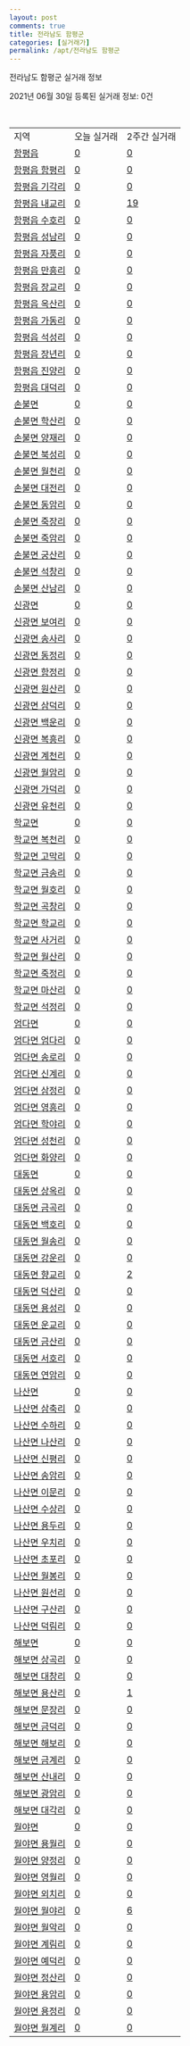 ```yaml
---
layout: post
comments: true
title: 전라남도 함평군
categories: [실거래가]
permalink: /apt/전라남도 함평군
---
```


전라남도 함평군 실거래 정보

2021년 06월 30일 등록된 실거래 정보: 0건

<script type="text/javascript">
  google.charts.load('current', {'packages':['corechart']});
  google.charts.setOnLoadCallback(drawChart);

  function drawChart() {
    var data = google.visualization.arrayToDataTable([['거래일', '매매', '전월세', '전매'], ['21-02', 1, 2, 1], ['21-03', 6, 0, 1], ['21-04', 1, 0, 0], ['21-05', 6, 0, 1], ['21-06', 8, 1, 0]]);

    var options = {
      title: '최근 유형별 거래량 추이',
      legend: { position: 'bottom' }
    };

    var chart = new google.visualization.LineChart(document.getElementById('columnchart_material'));
    chart.draw(data, (options));
  }
</script>

<div id="columnchart_material" style="width: 95%; margin-left: -35px"></div>
<br>
<table class="sortable">
  <tr>
    <td>지역</td>
    <td>오늘 실거래</td>
    <td>2주간 실거래</td>
  </tr>

  
  <tr class="item">
    <td><a href="전라남도 함평군 함평읍">함평읍</a></td>
    <td><a href="전라남도 함평군 함평읍">0</a></td>
    <td><a href="전라남도 함평군 함평읍">0</a></td>
  </tr>
    

  <tr class="item">
    <td><a href="전라남도 함평군 함평읍 함평리">함평읍 함평리</a></td>
    <td><a href="전라남도 함평군 함평읍 함평리">0</a></td>
    <td><a href="전라남도 함평군 함평읍 함평리">0</a></td>
  </tr>
    

  <tr class="item">
    <td><a href="전라남도 함평군 함평읍 기각리">함평읍 기각리</a></td>
    <td><a href="전라남도 함평군 함평읍 기각리">0</a></td>
    <td><a href="전라남도 함평군 함평읍 기각리">0</a></td>
  </tr>
    

  <tr class="item">
    <td><a href="전라남도 함평군 함평읍 내교리">함평읍 내교리</a></td>
    <td><a href="전라남도 함평군 함평읍 내교리">0</a></td>
    <td><a href="전라남도 함평군 함평읍 내교리">19</a></td>
  </tr>
    

  <tr class="item">
    <td><a href="전라남도 함평군 함평읍 수호리">함평읍 수호리</a></td>
    <td><a href="전라남도 함평군 함평읍 수호리">0</a></td>
    <td><a href="전라남도 함평군 함평읍 수호리">0</a></td>
  </tr>
    

  <tr class="item">
    <td><a href="전라남도 함평군 함평읍 성남리">함평읍 성남리</a></td>
    <td><a href="전라남도 함평군 함평읍 성남리">0</a></td>
    <td><a href="전라남도 함평군 함평읍 성남리">0</a></td>
  </tr>
    

  <tr class="item">
    <td><a href="전라남도 함평군 함평읍 자풍리">함평읍 자풍리</a></td>
    <td><a href="전라남도 함평군 함평읍 자풍리">0</a></td>
    <td><a href="전라남도 함평군 함평읍 자풍리">0</a></td>
  </tr>
    

  <tr class="item">
    <td><a href="전라남도 함평군 함평읍 만흥리">함평읍 만흥리</a></td>
    <td><a href="전라남도 함평군 함평읍 만흥리">0</a></td>
    <td><a href="전라남도 함평군 함평읍 만흥리">0</a></td>
  </tr>
    

  <tr class="item">
    <td><a href="전라남도 함평군 함평읍 장교리">함평읍 장교리</a></td>
    <td><a href="전라남도 함평군 함평읍 장교리">0</a></td>
    <td><a href="전라남도 함평군 함평읍 장교리">0</a></td>
  </tr>
    

  <tr class="item">
    <td><a href="전라남도 함평군 함평읍 옥산리">함평읍 옥산리</a></td>
    <td><a href="전라남도 함평군 함평읍 옥산리">0</a></td>
    <td><a href="전라남도 함평군 함평읍 옥산리">0</a></td>
  </tr>
    

  <tr class="item">
    <td><a href="전라남도 함평군 함평읍 가동리">함평읍 가동리</a></td>
    <td><a href="전라남도 함평군 함평읍 가동리">0</a></td>
    <td><a href="전라남도 함평군 함평읍 가동리">0</a></td>
  </tr>
    

  <tr class="item">
    <td><a href="전라남도 함평군 함평읍 석성리">함평읍 석성리</a></td>
    <td><a href="전라남도 함평군 함평읍 석성리">0</a></td>
    <td><a href="전라남도 함평군 함평읍 석성리">0</a></td>
  </tr>
    

  <tr class="item">
    <td><a href="전라남도 함평군 함평읍 장년리">함평읍 장년리</a></td>
    <td><a href="전라남도 함평군 함평읍 장년리">0</a></td>
    <td><a href="전라남도 함평군 함평읍 장년리">0</a></td>
  </tr>
    

  <tr class="item">
    <td><a href="전라남도 함평군 함평읍 진양리">함평읍 진양리</a></td>
    <td><a href="전라남도 함평군 함평읍 진양리">0</a></td>
    <td><a href="전라남도 함평군 함평읍 진양리">0</a></td>
  </tr>
    

  <tr class="item">
    <td><a href="전라남도 함평군 함평읍 대덕리">함평읍 대덕리</a></td>
    <td><a href="전라남도 함평군 함평읍 대덕리">0</a></td>
    <td><a href="전라남도 함평군 함평읍 대덕리">0</a></td>
  </tr>
    

  <tr class="item">
    <td><a href="전라남도 함평군 손불면">손불면</a></td>
    <td><a href="전라남도 함평군 손불면">0</a></td>
    <td><a href="전라남도 함평군 손불면">0</a></td>
  </tr>
    

  <tr class="item">
    <td><a href="전라남도 함평군 손불면 학산리">손불면 학산리</a></td>
    <td><a href="전라남도 함평군 손불면 학산리">0</a></td>
    <td><a href="전라남도 함평군 손불면 학산리">0</a></td>
  </tr>
    

  <tr class="item">
    <td><a href="전라남도 함평군 손불면 양재리">손불면 양재리</a></td>
    <td><a href="전라남도 함평군 손불면 양재리">0</a></td>
    <td><a href="전라남도 함평군 손불면 양재리">0</a></td>
  </tr>
    

  <tr class="item">
    <td><a href="전라남도 함평군 손불면 북성리">손불면 북성리</a></td>
    <td><a href="전라남도 함평군 손불면 북성리">0</a></td>
    <td><a href="전라남도 함평군 손불면 북성리">0</a></td>
  </tr>
    

  <tr class="item">
    <td><a href="전라남도 함평군 손불면 월천리">손불면 월천리</a></td>
    <td><a href="전라남도 함평군 손불면 월천리">0</a></td>
    <td><a href="전라남도 함평군 손불면 월천리">0</a></td>
  </tr>
    

  <tr class="item">
    <td><a href="전라남도 함평군 손불면 대전리">손불면 대전리</a></td>
    <td><a href="전라남도 함평군 손불면 대전리">0</a></td>
    <td><a href="전라남도 함평군 손불면 대전리">0</a></td>
  </tr>
    

  <tr class="item">
    <td><a href="전라남도 함평군 손불면 동암리">손불면 동암리</a></td>
    <td><a href="전라남도 함평군 손불면 동암리">0</a></td>
    <td><a href="전라남도 함평군 손불면 동암리">0</a></td>
  </tr>
    

  <tr class="item">
    <td><a href="전라남도 함평군 손불면 죽장리">손불면 죽장리</a></td>
    <td><a href="전라남도 함평군 손불면 죽장리">0</a></td>
    <td><a href="전라남도 함평군 손불면 죽장리">0</a></td>
  </tr>
    

  <tr class="item">
    <td><a href="전라남도 함평군 손불면 죽암리">손불면 죽암리</a></td>
    <td><a href="전라남도 함평군 손불면 죽암리">0</a></td>
    <td><a href="전라남도 함평군 손불면 죽암리">0</a></td>
  </tr>
    

  <tr class="item">
    <td><a href="전라남도 함평군 손불면 궁산리">손불면 궁산리</a></td>
    <td><a href="전라남도 함평군 손불면 궁산리">0</a></td>
    <td><a href="전라남도 함평군 손불면 궁산리">0</a></td>
  </tr>
    

  <tr class="item">
    <td><a href="전라남도 함평군 손불면 석창리">손불면 석창리</a></td>
    <td><a href="전라남도 함평군 손불면 석창리">0</a></td>
    <td><a href="전라남도 함평군 손불면 석창리">0</a></td>
  </tr>
    

  <tr class="item">
    <td><a href="전라남도 함평군 손불면 산남리">손불면 산남리</a></td>
    <td><a href="전라남도 함평군 손불면 산남리">0</a></td>
    <td><a href="전라남도 함평군 손불면 산남리">0</a></td>
  </tr>
    

  <tr class="item">
    <td><a href="전라남도 함평군 신광면">신광면</a></td>
    <td><a href="전라남도 함평군 신광면">0</a></td>
    <td><a href="전라남도 함평군 신광면">0</a></td>
  </tr>
    

  <tr class="item">
    <td><a href="전라남도 함평군 신광면 보여리">신광면 보여리</a></td>
    <td><a href="전라남도 함평군 신광면 보여리">0</a></td>
    <td><a href="전라남도 함평군 신광면 보여리">0</a></td>
  </tr>
    

  <tr class="item">
    <td><a href="전라남도 함평군 신광면 송사리">신광면 송사리</a></td>
    <td><a href="전라남도 함평군 신광면 송사리">0</a></td>
    <td><a href="전라남도 함평군 신광면 송사리">0</a></td>
  </tr>
    

  <tr class="item">
    <td><a href="전라남도 함평군 신광면 동정리">신광면 동정리</a></td>
    <td><a href="전라남도 함평군 신광면 동정리">0</a></td>
    <td><a href="전라남도 함평군 신광면 동정리">0</a></td>
  </tr>
    

  <tr class="item">
    <td><a href="전라남도 함평군 신광면 함정리">신광면 함정리</a></td>
    <td><a href="전라남도 함평군 신광면 함정리">0</a></td>
    <td><a href="전라남도 함평군 신광면 함정리">0</a></td>
  </tr>
    

  <tr class="item">
    <td><a href="전라남도 함평군 신광면 원산리">신광면 원산리</a></td>
    <td><a href="전라남도 함평군 신광면 원산리">0</a></td>
    <td><a href="전라남도 함평군 신광면 원산리">0</a></td>
  </tr>
    

  <tr class="item">
    <td><a href="전라남도 함평군 신광면 삼덕리">신광면 삼덕리</a></td>
    <td><a href="전라남도 함평군 신광면 삼덕리">0</a></td>
    <td><a href="전라남도 함평군 신광면 삼덕리">0</a></td>
  </tr>
    

  <tr class="item">
    <td><a href="전라남도 함평군 신광면 백운리">신광면 백운리</a></td>
    <td><a href="전라남도 함평군 신광면 백운리">0</a></td>
    <td><a href="전라남도 함평군 신광면 백운리">0</a></td>
  </tr>
    

  <tr class="item">
    <td><a href="전라남도 함평군 신광면 복흥리">신광면 복흥리</a></td>
    <td><a href="전라남도 함평군 신광면 복흥리">0</a></td>
    <td><a href="전라남도 함평군 신광면 복흥리">0</a></td>
  </tr>
    

  <tr class="item">
    <td><a href="전라남도 함평군 신광면 계천리">신광면 계천리</a></td>
    <td><a href="전라남도 함평군 신광면 계천리">0</a></td>
    <td><a href="전라남도 함평군 신광면 계천리">0</a></td>
  </tr>
    

  <tr class="item">
    <td><a href="전라남도 함평군 신광면 월암리">신광면 월암리</a></td>
    <td><a href="전라남도 함평군 신광면 월암리">0</a></td>
    <td><a href="전라남도 함평군 신광면 월암리">0</a></td>
  </tr>
    

  <tr class="item">
    <td><a href="전라남도 함평군 신광면 가덕리">신광면 가덕리</a></td>
    <td><a href="전라남도 함평군 신광면 가덕리">0</a></td>
    <td><a href="전라남도 함평군 신광면 가덕리">0</a></td>
  </tr>
    

  <tr class="item">
    <td><a href="전라남도 함평군 신광면 유천리">신광면 유천리</a></td>
    <td><a href="전라남도 함평군 신광면 유천리">0</a></td>
    <td><a href="전라남도 함평군 신광면 유천리">0</a></td>
  </tr>
    

  <tr class="item">
    <td><a href="전라남도 함평군 학교면">학교면</a></td>
    <td><a href="전라남도 함평군 학교면">0</a></td>
    <td><a href="전라남도 함평군 학교면">0</a></td>
  </tr>
    

  <tr class="item">
    <td><a href="전라남도 함평군 학교면 복천리">학교면 복천리</a></td>
    <td><a href="전라남도 함평군 학교면 복천리">0</a></td>
    <td><a href="전라남도 함평군 학교면 복천리">0</a></td>
  </tr>
    

  <tr class="item">
    <td><a href="전라남도 함평군 학교면 고막리">학교면 고막리</a></td>
    <td><a href="전라남도 함평군 학교면 고막리">0</a></td>
    <td><a href="전라남도 함평군 학교면 고막리">0</a></td>
  </tr>
    

  <tr class="item">
    <td><a href="전라남도 함평군 학교면 금송리">학교면 금송리</a></td>
    <td><a href="전라남도 함평군 학교면 금송리">0</a></td>
    <td><a href="전라남도 함평군 학교면 금송리">0</a></td>
  </tr>
    

  <tr class="item">
    <td><a href="전라남도 함평군 학교면 월호리">학교면 월호리</a></td>
    <td><a href="전라남도 함평군 학교면 월호리">0</a></td>
    <td><a href="전라남도 함평군 학교면 월호리">0</a></td>
  </tr>
    

  <tr class="item">
    <td><a href="전라남도 함평군 학교면 곡창리">학교면 곡창리</a></td>
    <td><a href="전라남도 함평군 학교면 곡창리">0</a></td>
    <td><a href="전라남도 함평군 학교면 곡창리">0</a></td>
  </tr>
    

  <tr class="item">
    <td><a href="전라남도 함평군 학교면 학교리">학교면 학교리</a></td>
    <td><a href="전라남도 함평군 학교면 학교리">0</a></td>
    <td><a href="전라남도 함평군 학교면 학교리">0</a></td>
  </tr>
    

  <tr class="item">
    <td><a href="전라남도 함평군 학교면 사거리">학교면 사거리</a></td>
    <td><a href="전라남도 함평군 학교면 사거리">0</a></td>
    <td><a href="전라남도 함평군 학교면 사거리">0</a></td>
  </tr>
    

  <tr class="item">
    <td><a href="전라남도 함평군 학교면 월산리">학교면 월산리</a></td>
    <td><a href="전라남도 함평군 학교면 월산리">0</a></td>
    <td><a href="전라남도 함평군 학교면 월산리">0</a></td>
  </tr>
    

  <tr class="item">
    <td><a href="전라남도 함평군 학교면 죽정리">학교면 죽정리</a></td>
    <td><a href="전라남도 함평군 학교면 죽정리">0</a></td>
    <td><a href="전라남도 함평군 학교면 죽정리">0</a></td>
  </tr>
    

  <tr class="item">
    <td><a href="전라남도 함평군 학교면 마산리">학교면 마산리</a></td>
    <td><a href="전라남도 함평군 학교면 마산리">0</a></td>
    <td><a href="전라남도 함평군 학교면 마산리">0</a></td>
  </tr>
    

  <tr class="item">
    <td><a href="전라남도 함평군 학교면 석정리">학교면 석정리</a></td>
    <td><a href="전라남도 함평군 학교면 석정리">0</a></td>
    <td><a href="전라남도 함평군 학교면 석정리">0</a></td>
  </tr>
    

  <tr class="item">
    <td><a href="전라남도 함평군 엄다면">엄다면</a></td>
    <td><a href="전라남도 함평군 엄다면">0</a></td>
    <td><a href="전라남도 함평군 엄다면">0</a></td>
  </tr>
    

  <tr class="item">
    <td><a href="전라남도 함평군 엄다면 엄다리">엄다면 엄다리</a></td>
    <td><a href="전라남도 함평군 엄다면 엄다리">0</a></td>
    <td><a href="전라남도 함평군 엄다면 엄다리">0</a></td>
  </tr>
    

  <tr class="item">
    <td><a href="전라남도 함평군 엄다면 송로리">엄다면 송로리</a></td>
    <td><a href="전라남도 함평군 엄다면 송로리">0</a></td>
    <td><a href="전라남도 함평군 엄다면 송로리">0</a></td>
  </tr>
    

  <tr class="item">
    <td><a href="전라남도 함평군 엄다면 신계리">엄다면 신계리</a></td>
    <td><a href="전라남도 함평군 엄다면 신계리">0</a></td>
    <td><a href="전라남도 함평군 엄다면 신계리">0</a></td>
  </tr>
    

  <tr class="item">
    <td><a href="전라남도 함평군 엄다면 삼정리">엄다면 삼정리</a></td>
    <td><a href="전라남도 함평군 엄다면 삼정리">0</a></td>
    <td><a href="전라남도 함평군 엄다면 삼정리">0</a></td>
  </tr>
    

  <tr class="item">
    <td><a href="전라남도 함평군 엄다면 영흥리">엄다면 영흥리</a></td>
    <td><a href="전라남도 함평군 엄다면 영흥리">0</a></td>
    <td><a href="전라남도 함평군 엄다면 영흥리">0</a></td>
  </tr>
    

  <tr class="item">
    <td><a href="전라남도 함평군 엄다면 학야리">엄다면 학야리</a></td>
    <td><a href="전라남도 함평군 엄다면 학야리">0</a></td>
    <td><a href="전라남도 함평군 엄다면 학야리">0</a></td>
  </tr>
    

  <tr class="item">
    <td><a href="전라남도 함평군 엄다면 성천리">엄다면 성천리</a></td>
    <td><a href="전라남도 함평군 엄다면 성천리">0</a></td>
    <td><a href="전라남도 함평군 엄다면 성천리">0</a></td>
  </tr>
    

  <tr class="item">
    <td><a href="전라남도 함평군 엄다면 화양리">엄다면 화양리</a></td>
    <td><a href="전라남도 함평군 엄다면 화양리">0</a></td>
    <td><a href="전라남도 함평군 엄다면 화양리">0</a></td>
  </tr>
    

  <tr class="item">
    <td><a href="전라남도 함평군 대동면">대동면</a></td>
    <td><a href="전라남도 함평군 대동면">0</a></td>
    <td><a href="전라남도 함평군 대동면">0</a></td>
  </tr>
    

  <tr class="item">
    <td><a href="전라남도 함평군 대동면 상옥리">대동면 상옥리</a></td>
    <td><a href="전라남도 함평군 대동면 상옥리">0</a></td>
    <td><a href="전라남도 함평군 대동면 상옥리">0</a></td>
  </tr>
    

  <tr class="item">
    <td><a href="전라남도 함평군 대동면 금곡리">대동면 금곡리</a></td>
    <td><a href="전라남도 함평군 대동면 금곡리">0</a></td>
    <td><a href="전라남도 함평군 대동면 금곡리">0</a></td>
  </tr>
    

  <tr class="item">
    <td><a href="전라남도 함평군 대동면 백호리">대동면 백호리</a></td>
    <td><a href="전라남도 함평군 대동면 백호리">0</a></td>
    <td><a href="전라남도 함평군 대동면 백호리">0</a></td>
  </tr>
    

  <tr class="item">
    <td><a href="전라남도 함평군 대동면 월송리">대동면 월송리</a></td>
    <td><a href="전라남도 함평군 대동면 월송리">0</a></td>
    <td><a href="전라남도 함평군 대동면 월송리">0</a></td>
  </tr>
    

  <tr class="item">
    <td><a href="전라남도 함평군 대동면 강운리">대동면 강운리</a></td>
    <td><a href="전라남도 함평군 대동면 강운리">0</a></td>
    <td><a href="전라남도 함평군 대동면 강운리">0</a></td>
  </tr>
    

  <tr class="item">
    <td><a href="전라남도 함평군 대동면 향교리">대동면 향교리</a></td>
    <td><a href="전라남도 함평군 대동면 향교리">0</a></td>
    <td><a href="전라남도 함평군 대동면 향교리">2</a></td>
  </tr>
    

  <tr class="item">
    <td><a href="전라남도 함평군 대동면 덕산리">대동면 덕산리</a></td>
    <td><a href="전라남도 함평군 대동면 덕산리">0</a></td>
    <td><a href="전라남도 함평군 대동면 덕산리">0</a></td>
  </tr>
    

  <tr class="item">
    <td><a href="전라남도 함평군 대동면 용성리">대동면 용성리</a></td>
    <td><a href="전라남도 함평군 대동면 용성리">0</a></td>
    <td><a href="전라남도 함평군 대동면 용성리">0</a></td>
  </tr>
    

  <tr class="item">
    <td><a href="전라남도 함평군 대동면 운교리">대동면 운교리</a></td>
    <td><a href="전라남도 함평군 대동면 운교리">0</a></td>
    <td><a href="전라남도 함평군 대동면 운교리">0</a></td>
  </tr>
    

  <tr class="item">
    <td><a href="전라남도 함평군 대동면 금산리">대동면 금산리</a></td>
    <td><a href="전라남도 함평군 대동면 금산리">0</a></td>
    <td><a href="전라남도 함평군 대동면 금산리">0</a></td>
  </tr>
    

  <tr class="item">
    <td><a href="전라남도 함평군 대동면 서호리">대동면 서호리</a></td>
    <td><a href="전라남도 함평군 대동면 서호리">0</a></td>
    <td><a href="전라남도 함평군 대동면 서호리">0</a></td>
  </tr>
    

  <tr class="item">
    <td><a href="전라남도 함평군 대동면 연암리">대동면 연암리</a></td>
    <td><a href="전라남도 함평군 대동면 연암리">0</a></td>
    <td><a href="전라남도 함평군 대동면 연암리">0</a></td>
  </tr>
    

  <tr class="item">
    <td><a href="전라남도 함평군 나산면">나산면</a></td>
    <td><a href="전라남도 함평군 나산면">0</a></td>
    <td><a href="전라남도 함평군 나산면">0</a></td>
  </tr>
    

  <tr class="item">
    <td><a href="전라남도 함평군 나산면 삼축리">나산면 삼축리</a></td>
    <td><a href="전라남도 함평군 나산면 삼축리">0</a></td>
    <td><a href="전라남도 함평군 나산면 삼축리">0</a></td>
  </tr>
    

  <tr class="item">
    <td><a href="전라남도 함평군 나산면 수하리">나산면 수하리</a></td>
    <td><a href="전라남도 함평군 나산면 수하리">0</a></td>
    <td><a href="전라남도 함평군 나산면 수하리">0</a></td>
  </tr>
    

  <tr class="item">
    <td><a href="전라남도 함평군 나산면 나산리">나산면 나산리</a></td>
    <td><a href="전라남도 함평군 나산면 나산리">0</a></td>
    <td><a href="전라남도 함평군 나산면 나산리">0</a></td>
  </tr>
    

  <tr class="item">
    <td><a href="전라남도 함평군 나산면 신평리">나산면 신평리</a></td>
    <td><a href="전라남도 함평군 나산면 신평리">0</a></td>
    <td><a href="전라남도 함평군 나산면 신평리">0</a></td>
  </tr>
    

  <tr class="item">
    <td><a href="전라남도 함평군 나산면 송암리">나산면 송암리</a></td>
    <td><a href="전라남도 함평군 나산면 송암리">0</a></td>
    <td><a href="전라남도 함평군 나산면 송암리">0</a></td>
  </tr>
    

  <tr class="item">
    <td><a href="전라남도 함평군 나산면 이문리">나산면 이문리</a></td>
    <td><a href="전라남도 함평군 나산면 이문리">0</a></td>
    <td><a href="전라남도 함평군 나산면 이문리">0</a></td>
  </tr>
    

  <tr class="item">
    <td><a href="전라남도 함평군 나산면 수상리">나산면 수상리</a></td>
    <td><a href="전라남도 함평군 나산면 수상리">0</a></td>
    <td><a href="전라남도 함평군 나산면 수상리">0</a></td>
  </tr>
    

  <tr class="item">
    <td><a href="전라남도 함평군 나산면 용두리">나산면 용두리</a></td>
    <td><a href="전라남도 함평군 나산면 용두리">0</a></td>
    <td><a href="전라남도 함평군 나산면 용두리">0</a></td>
  </tr>
    

  <tr class="item">
    <td><a href="전라남도 함평군 나산면 우치리">나산면 우치리</a></td>
    <td><a href="전라남도 함평군 나산면 우치리">0</a></td>
    <td><a href="전라남도 함평군 나산면 우치리">0</a></td>
  </tr>
    

  <tr class="item">
    <td><a href="전라남도 함평군 나산면 초포리">나산면 초포리</a></td>
    <td><a href="전라남도 함평군 나산면 초포리">0</a></td>
    <td><a href="전라남도 함평군 나산면 초포리">0</a></td>
  </tr>
    

  <tr class="item">
    <td><a href="전라남도 함평군 나산면 월봉리">나산면 월봉리</a></td>
    <td><a href="전라남도 함평군 나산면 월봉리">0</a></td>
    <td><a href="전라남도 함평군 나산면 월봉리">0</a></td>
  </tr>
    

  <tr class="item">
    <td><a href="전라남도 함평군 나산면 원선리">나산면 원선리</a></td>
    <td><a href="전라남도 함평군 나산면 원선리">0</a></td>
    <td><a href="전라남도 함평군 나산면 원선리">0</a></td>
  </tr>
    

  <tr class="item">
    <td><a href="전라남도 함평군 나산면 구산리">나산면 구산리</a></td>
    <td><a href="전라남도 함평군 나산면 구산리">0</a></td>
    <td><a href="전라남도 함평군 나산면 구산리">0</a></td>
  </tr>
    

  <tr class="item">
    <td><a href="전라남도 함평군 나산면 덕림리">나산면 덕림리</a></td>
    <td><a href="전라남도 함평군 나산면 덕림리">0</a></td>
    <td><a href="전라남도 함평군 나산면 덕림리">0</a></td>
  </tr>
    

  <tr class="item">
    <td><a href="전라남도 함평군 해보면">해보면</a></td>
    <td><a href="전라남도 함평군 해보면">0</a></td>
    <td><a href="전라남도 함평군 해보면">0</a></td>
  </tr>
    

  <tr class="item">
    <td><a href="전라남도 함평군 해보면 상곡리">해보면 상곡리</a></td>
    <td><a href="전라남도 함평군 해보면 상곡리">0</a></td>
    <td><a href="전라남도 함평군 해보면 상곡리">0</a></td>
  </tr>
    

  <tr class="item">
    <td><a href="전라남도 함평군 해보면 대창리">해보면 대창리</a></td>
    <td><a href="전라남도 함평군 해보면 대창리">0</a></td>
    <td><a href="전라남도 함평군 해보면 대창리">0</a></td>
  </tr>
    

  <tr class="item">
    <td><a href="전라남도 함평군 해보면 용산리">해보면 용산리</a></td>
    <td><a href="전라남도 함평군 해보면 용산리">0</a></td>
    <td><a href="전라남도 함평군 해보면 용산리">1</a></td>
  </tr>
    

  <tr class="item">
    <td><a href="전라남도 함평군 해보면 문장리">해보면 문장리</a></td>
    <td><a href="전라남도 함평군 해보면 문장리">0</a></td>
    <td><a href="전라남도 함평군 해보면 문장리">0</a></td>
  </tr>
    

  <tr class="item">
    <td><a href="전라남도 함평군 해보면 금덕리">해보면 금덕리</a></td>
    <td><a href="전라남도 함평군 해보면 금덕리">0</a></td>
    <td><a href="전라남도 함평군 해보면 금덕리">0</a></td>
  </tr>
    

  <tr class="item">
    <td><a href="전라남도 함평군 해보면 해보리">해보면 해보리</a></td>
    <td><a href="전라남도 함평군 해보면 해보리">0</a></td>
    <td><a href="전라남도 함평군 해보면 해보리">0</a></td>
  </tr>
    

  <tr class="item">
    <td><a href="전라남도 함평군 해보면 금계리">해보면 금계리</a></td>
    <td><a href="전라남도 함평군 해보면 금계리">0</a></td>
    <td><a href="전라남도 함평군 해보면 금계리">0</a></td>
  </tr>
    

  <tr class="item">
    <td><a href="전라남도 함평군 해보면 산내리">해보면 산내리</a></td>
    <td><a href="전라남도 함평군 해보면 산내리">0</a></td>
    <td><a href="전라남도 함평군 해보면 산내리">0</a></td>
  </tr>
    

  <tr class="item">
    <td><a href="전라남도 함평군 해보면 광암리">해보면 광암리</a></td>
    <td><a href="전라남도 함평군 해보면 광암리">0</a></td>
    <td><a href="전라남도 함평군 해보면 광암리">0</a></td>
  </tr>
    

  <tr class="item">
    <td><a href="전라남도 함평군 해보면 대각리">해보면 대각리</a></td>
    <td><a href="전라남도 함평군 해보면 대각리">0</a></td>
    <td><a href="전라남도 함평군 해보면 대각리">0</a></td>
  </tr>
    

  <tr class="item">
    <td><a href="전라남도 함평군 월야면">월야면</a></td>
    <td><a href="전라남도 함평군 월야면">0</a></td>
    <td><a href="전라남도 함평군 월야면">0</a></td>
  </tr>
    

  <tr class="item">
    <td><a href="전라남도 함평군 월야면 용월리">월야면 용월리</a></td>
    <td><a href="전라남도 함평군 월야면 용월리">0</a></td>
    <td><a href="전라남도 함평군 월야면 용월리">0</a></td>
  </tr>
    

  <tr class="item">
    <td><a href="전라남도 함평군 월야면 양정리">월야면 양정리</a></td>
    <td><a href="전라남도 함평군 월야면 양정리">0</a></td>
    <td><a href="전라남도 함평군 월야면 양정리">0</a></td>
  </tr>
    

  <tr class="item">
    <td><a href="전라남도 함평군 월야면 영월리">월야면 영월리</a></td>
    <td><a href="전라남도 함평군 월야면 영월리">0</a></td>
    <td><a href="전라남도 함평군 월야면 영월리">0</a></td>
  </tr>
    

  <tr class="item">
    <td><a href="전라남도 함평군 월야면 외치리">월야면 외치리</a></td>
    <td><a href="전라남도 함평군 월야면 외치리">0</a></td>
    <td><a href="전라남도 함평군 월야면 외치리">0</a></td>
  </tr>
    

  <tr class="item">
    <td><a href="전라남도 함평군 월야면 월야리">월야면 월야리</a></td>
    <td><a href="전라남도 함평군 월야면 월야리">0</a></td>
    <td><a href="전라남도 함평군 월야면 월야리">6</a></td>
  </tr>
    

  <tr class="item">
    <td><a href="전라남도 함평군 월야면 월악리">월야면 월악리</a></td>
    <td><a href="전라남도 함평군 월야면 월악리">0</a></td>
    <td><a href="전라남도 함평군 월야면 월악리">0</a></td>
  </tr>
    

  <tr class="item">
    <td><a href="전라남도 함평군 월야면 계림리">월야면 계림리</a></td>
    <td><a href="전라남도 함평군 월야면 계림리">0</a></td>
    <td><a href="전라남도 함평군 월야면 계림리">0</a></td>
  </tr>
    

  <tr class="item">
    <td><a href="전라남도 함평군 월야면 예덕리">월야면 예덕리</a></td>
    <td><a href="전라남도 함평군 월야면 예덕리">0</a></td>
    <td><a href="전라남도 함평군 월야면 예덕리">0</a></td>
  </tr>
    

  <tr class="item">
    <td><a href="전라남도 함평군 월야면 정산리">월야면 정산리</a></td>
    <td><a href="전라남도 함평군 월야면 정산리">0</a></td>
    <td><a href="전라남도 함평군 월야면 정산리">0</a></td>
  </tr>
    

  <tr class="item">
    <td><a href="전라남도 함평군 월야면 용암리">월야면 용암리</a></td>
    <td><a href="전라남도 함평군 월야면 용암리">0</a></td>
    <td><a href="전라남도 함평군 월야면 용암리">0</a></td>
  </tr>
    

  <tr class="item">
    <td><a href="전라남도 함평군 월야면 용정리">월야면 용정리</a></td>
    <td><a href="전라남도 함평군 월야면 용정리">0</a></td>
    <td><a href="전라남도 함평군 월야면 용정리">0</a></td>
  </tr>
    

  <tr class="item">
    <td><a href="전라남도 함평군 월야면 월계리">월야면 월계리</a></td>
    <td><a href="전라남도 함평군 월야면 월계리">0</a></td>
    <td><a href="전라남도 함평군 월야면 월계리">0</a></td>
  </tr>
    


</table>


    